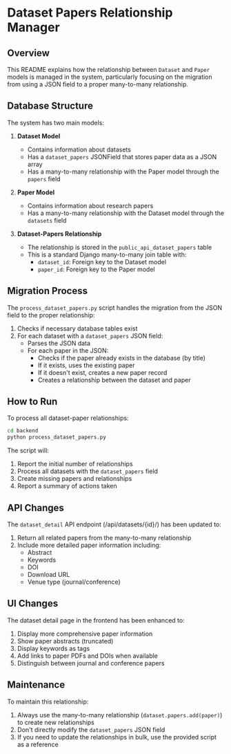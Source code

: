 # Dataset Papers Relationship Manager

## Overview

This README explains how the relationship between `Dataset` and `Paper` models is managed in the system, particularly focusing on the migration from using a JSON field to a proper many-to-many relationship.

## Database Structure

The system has two main models:

1. **Dataset Model**
   - Contains information about datasets
   - Has a `dataset_papers` JSONField that stores paper data as a JSON array
   - Has a many-to-many relationship with the Paper model through the `papers` field

2. **Paper Model**
   - Contains information about research papers
   - Has a many-to-many relationship with the Dataset model through the `datasets` field

3. **Dataset-Papers Relationship**
   - The relationship is stored in the `public_api_dataset_papers` table
   - This is a standard Django many-to-many join table with:
     - `dataset_id`: Foreign key to the Dataset model
     - `paper_id`: Foreign key to the Paper model

## Migration Process

The `process_dataset_papers.py` script handles the migration from the JSON field to the proper relationship:

1. Checks if necessary database tables exist
2. For each dataset with a `dataset_papers` JSON field:
   - Parses the JSON data
   - For each paper in the JSON:
     - Checks if the paper already exists in the database (by title)
     - If it exists, uses the existing paper
     - If it doesn't exist, creates a new paper record
     - Creates a relationship between the dataset and paper

## How to Run

To process all dataset-paper relationships:

```bash
cd backend
python process_dataset_papers.py
```

The script will:
1. Report the initial number of relationships
2. Process all datasets with the `dataset_papers` field
3. Create missing papers and relationships
4. Report a summary of actions taken

## API Changes

The `dataset_detail` API endpoint (/api/datasets/{id}/) has been updated to:
1. Return all related papers from the many-to-many relationship
2. Include more detailed paper information including:
   - Abstract
   - Keywords
   - DOI
   - Download URL
   - Venue type (journal/conference)

## UI Changes

The dataset detail page in the frontend has been enhanced to:
1. Display more comprehensive paper information
2. Show paper abstracts (truncated)
3. Display keywords as tags
4. Add links to paper PDFs and DOIs when available
5. Distinguish between journal and conference papers

## Maintenance

To maintain this relationship:
1. Always use the many-to-many relationship (`dataset.papers.add(paper)`) to create new relationships
2. Don't directly modify the `dataset_papers` JSON field
3. If you need to update the relationships in bulk, use the provided script as a reference 